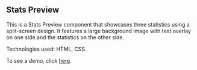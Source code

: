 ## Stats Preview

This is a Stats Preview component that showcases three statistics using a split-screen design. It features a large background image with text overlay on one side and the statistics on the other side.

Technologies used: HTML, CSS.

To see a demo, click [here](https://giorgipasieshvili.github.io/fem-challenges/stats-preview/).